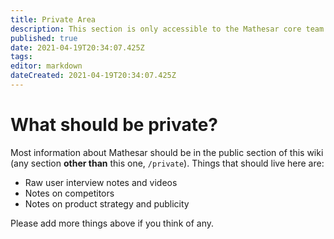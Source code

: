 ```yaml
---
title: Private Area
description: This section is only accessible to the Mathesar core team.
published: true
date: 2021-04-19T20:34:07.425Z
tags: 
editor: markdown
dateCreated: 2021-04-19T20:34:07.425Z
---
```


# What should be private?

Most information about Mathesar should be in the public section of this wiki (any section **other than** this one, `/private`). Things that should live here are:

- Raw user interview notes and videos
- Notes on competitors
- Notes on product strategy and publicity

Please add more things above if you think of any.